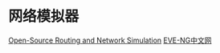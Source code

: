 # 网络模拟器
[Open-Source Routing and Network Simulation](https://www.brianlinkletter.com/open-source-network-simulators/)
[EVE-NG中文网](https://eve-ng.cn/doku.php)
